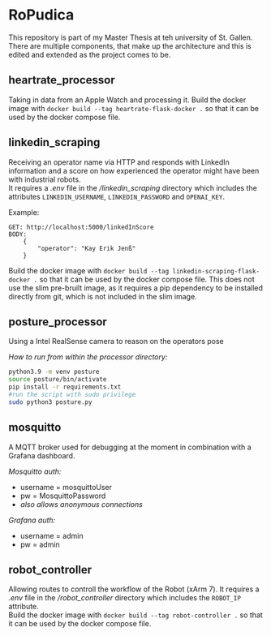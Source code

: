 # RoPudica

This repository is part of my Master Thesis at teh university of St. Gallen.
There are multiple components, that make up the architecture and this is edited and extended as the project comes to be.

## heartrate_processor

Taking in data from an Apple Watch and processing it. Build the docker image with `docker build --tag heartrate-flask-docker .` so that it can be used by the docker compose file.

## linkedin_scraping

Receiving an operator name via HTTP and responds with LinkedIn information and a score on how experienced the operator might have been with industrial robots.  
It requires a _.env_ file in the _/linkedin_scraping_ directory which includes the attributes `LINKEDIN_USERNAME`, `LINKEDIN_PASSWORD` and `OPENAI_KEY`.

Example:

```http request
GET: http://localhost:5000/linkedInScore
BODY:
    {
        "operator": "Kay Erik Jenß"
    }
```

Build the docker image with `docker build --tag linkedin-scraping-flask-docker .` so that it can be used by the docker compose file. This does not use the slim pre-bruilt image, as it requires a pip dependency to be installed directly from git, which is not included in the slim image.

## posture_processor

Using a Intel RealSense camera to reason on the operators pose

_How to run from within the processor directory:_

```bash
python3.9 -m venv posture
source posture/bin/activate
pip install -r requirements.txt
#run the script with sudo privilege
sudo python3 posture.py
```

## mosquitto

A MQTT broker used for debugging at the moment in combination with a Grafana dashboard.

_Mosquitto auth:_

- username = mosquittoUser
- pw = MosquittoPassword
- _also allows anonymous connections_

_Grafana auth:_

- username = admin
- pw = admin

## robot_controller

Allowing routes to controll the workflow of the Robot (xArm 7).
It requires a _.env_ file in the _/robot_controller_ directory which includes the `ROBOT_IP` attribute.  
Build the docker image with `docker build --tag robot-controller .` so that it can be used by the docker compose file.
